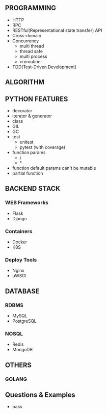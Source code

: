 ## PROGRAMMING
- HTTP
- RPC
- RESTful(Representational state transfer) API
- Cross-domain
- Concurrency
	+ multi thread
  + thread safe
  + multi process
  + croroutine
- TDD(Test-Driven Development)


## ALGORITHM


## PYTHON FEATURES
- decorator
- iterator & generator
- class
- GIL
- GC
- test
  + unitest
  + pytest (with coverage)
- function params
	+ /
	+ \*
- function default params can't be mutable
- partial function


## BACKEND STACK

### WEB Frameworks
- Flask
- Django

### Containers
- Docker
- K8S

### Deploy Tools
- Nginx
- uWSGI


## DATABASE

### RDBMS
- MySQL
- PostgreSQL

### NOSQL
- Redis
- MongoDB


## OTHERS

### GOLANG


## Questions & Examples
- pass
